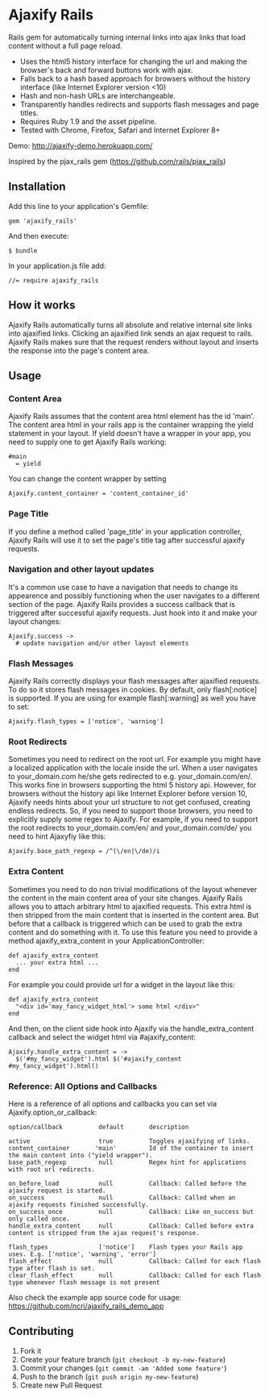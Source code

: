 # Ajaxify Rails

Rails gem for automatically turning internal links into ajax links that load content without a full page reload.

- Uses the html5 history interface for changing the url and making the browser's back and forward buttons work with ajax.
- Falls back to a hash based approach for browsers without the history interface (like Internet Explorer version <10)
- Hash and non-hash URLs are interchangeable.
- Transparently handles redirects and supports flash messages and page titles.
- Requires Ruby 1.9 and the asset pipeline.
- Tested with Chrome, Firefox, Safari and Internet Explorer 8+

Demo: http://ajaxify-demo.herokuapp.com/

Inspired by the pjax_rails gem (https://github.com/rails/pjax_rails)

## Installation

Add this line to your application's Gemfile:

    gem 'ajaxify_rails'

And then execute:

    $ bundle

In your application.js file add:

    //= require ajaxify_rails

## How it works

Ajaxify Rails automatically turns all absolute and relative internal site links into ajaxified links.
Clicking an ajaxified link sends an ajax request to rails. Ajaxify Rails makes sure that the request renders
without layout and inserts the response into the page's content area.

## Usage

### Content Area

Ajaxify Rails assumes that the content area html element has the id 'main'.
The content area html in your rails app is the container wrapping the yield statement in your layout.
If yield doesn't have a wrapper in your app, you need to supply one to get Ajaxify Rails working:

    #main
      = yield

You can change the content wrapper by setting

    Ajaxify.content_container = 'content_container_id'

### Page Title

If you define a method called 'page_title' in your application controller, Ajaxify Rails will use it to set
the page's title tag after successful ajaxify requests.

### Navigation and other layout updates

It's a common use case to have a navigation that needs to change its appearence and possibly functioning when the user navigates
to a different section of the page. Ajaxify Rails provides a success callback that is triggered after successful
ajaxify requests. Just hook into it and make your layout changes:

    Ajaxify.success ->
      # update navigation and/or other layout elements


### Flash Messages

Ajaxify Rails correctly displays your flash messages after ajaxified requests. To do so it stores flash messages in cookies.
By default, only flash[:notice] is supported. If you are using for example flash[:warning] as well you have to set:

    Ajaxify.flash_types = ['notice', 'warning']


### Root Redirects

Sometimes you need to redirect on the root url. For example you might have a localized application with the locale inside the url.
When a user navigates to your_domain.com he/she gets redirected to e.g. your_domain.com/en/. This works fine in browsers supporting
the html 5 history api. However, for browsers without the history api like Internet Explorer before version 10, Ajaxify needs hints
about your url structure to not get confused, creating endless redirects. So, if you need to support those browsers, you need to
explicitly supply some regex to Ajaxify. For example, if you need to support the root redirects to your_domain.com/en/ and your_domain.com/de/
you need to hint Ajaxyfiy like this:

    Ajaxify.base_path_regexp = /^(\/en|\/de)/i


### Extra Content

Sometimes you need to do non trivial modifications of the layout whenever the content in the main content area of your site changes.
Ajaxify Rails allows you to attach arbitrary html to ajaxified requests. This extra html is then stripped from the main content
that is inserted in the content area. But before that a callback is triggered which can be used to grab the extra content and do something with it.
To use this feature you need to provide a method ajaxify_extra_content in your ApplicationController:

    def ajaxify_extra_content
      ... your extra html ...
    end

For example you could provide url for a widget in the layout like this:

    def ajaxify_extra_content
      "<div id='may_fancy_widget_html'> some html </div>"
    end

And then, on the client side hook into Ajaxify via the handle_extra_content callback and select the widget html via #ajaxify_content:

    Ajaxify.handle_extra_content = ->
      $('#my_fancy_widget').html $('#ajaxify_content #my_fancy_widget').html()


### Reference: All Options and Callbacks

Here is a reference of all options and callbacks you can set via Ajaxify.option_or_callback:

    option/callback          default       description

    active                   true          Toggles ajaxifying of links.
    content_container       'main'         Id of the container to insert the main content into ("yield wrapper").
    base_path_regexp         null          Regex hint for applications with root url redirects.

    on_before_load           null          Callback: Called before the ajaxify request is started.
    on_success               null          Callback: Called when an ajaxify requests finished successfully.
    on_success_once          null          Callback: Like on_success but only called once.
    handle_extra_content     null          Callback: Called before extra content is stripped from the ajax request's response.

    flash_types              ['notice']    Flash types your Rails app uses. E.g. ['notice', 'warning', 'error']
    flash_effect             null          Callback: Called for each flash type after flash is set.
    clear_flash_effect       null          Callback: Called for each flash type whenever flash message is not present

Also check the example app source code for usage: https://github.com/ncri/ajaxify_rails_demo_app


## Contributing

1. Fork it
2. Create your feature branch (`git checkout -b my-new-feature`)
3. Commit your changes (`git commit -am 'Added some feature'`)
4. Push to the branch (`git push origin my-new-feature`)
5. Create new Pull Request
